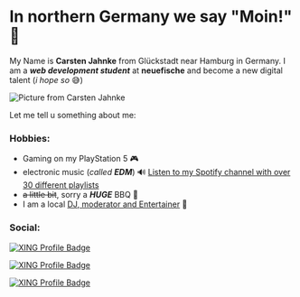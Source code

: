 # In northern Germany we say "Moin!" 🌊

My Name is **Carsten Jahnke** from Glückstadt near Hamburg in Germany. I am a ***web development student*** at **neuefische** and become a new digital talent (*i hope so* 😅) 

![Picture from Carsten Jahnke](https://github.com/CarstenJahnke/carstenjahnke/assets/130060363/2e2b8ebe-5ed8-4743-8e25-978d275950e5)

Let me tell u something about me:

### Hobbies:
- Gaming on my PlayStation 5 🎮
- electronic music (*called **EDM***) 🔊 <a href="https://spotify.carstenjahnke.de/" target="_blank">Listen to my Spotify channel with over 30 different playlists</a>
- ~~a little bit~~, sorry a ***HUGE*** BBQ 🥩
- I am a local <a href="https://www.carstenjahnke.de/" target="_blank">DJ, moderator and Entertainer</a> 🎤

### Social:
<a href="https://www.xing.com/profile/Carsten_Jahnke6/portfolio"><img src="https://img.shields.io/badge/Find%20me%20on-XING-brightgreen" alt="XING Profile Badge"></a>

<a href="https://www.linkedin.com/in/carsten-jahnke-552767271/"><img src="https://img.shields.io/badge/Find%20me%20on-LinkedIn-blue" alt="XING Profile Badge"></a>

<a href="https://www.instagram.com/cars.ten.official/"><img src="https://img.shields.io/badge/Find%20me%20on-Instagram-ff69b4" alt="XING Profile Badge"></a>
